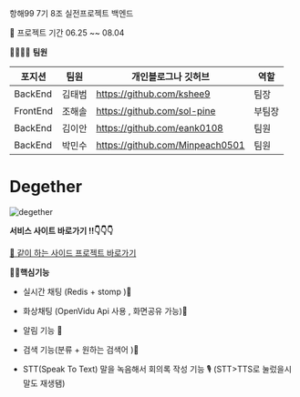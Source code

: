 항해99 7기 8조 실전프로젝트 백엔드


📆 프로젝트 기간
06.25 ~~ 08.04


👨‍👨‍👦‍👦 **팀원**


| 포지션 | 팀원 | 개인블로그나 깃허브 | 역할 |
| --- | --- | --- | --- |
| BackEnd | 김태범 | https://github.com/kshee9 | 팀장 |
| FrontEnd | 조해솔 | https://github.com/sol-pine | 부팀장 |
| BackEnd | 김이안 | https://github.com/eank0108 | 팀원 |
| BackEnd | 박민수 | https://github.com/Minpeach0501  | 팀원 |


# Degether
![degether](https://user-images.githubusercontent.com/105037035/181914211-32c60631-afcd-43f5-b050-731eecc7ee06.png)

**서비스 사이트 바로가기 !!👇👇👇**




[🌝 같이 하는 사이드 프로젝트 바로가기](http://degether.shop)




**💪🏼핵심기능**

- 실시간 채팅 (Redis + stomp )💬



- 화상채팅  (OpenVidu Api 사용 , 화면공유 가능)🔲


- 알림 기능 🔔



- 검색 기능(분류 + 원하는 검색어 )🔎


- STT(Speak To Text) 말을 녹음해서 회의록 작성 기능 🎙️ (STT>TTS로 눌렀을시 말도 재생됌)

